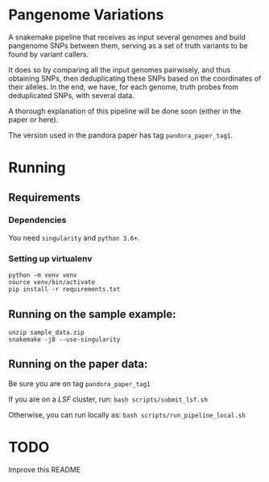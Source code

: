 # Pangenome Variations

A snakemake pipeline that receives as input several genomes and build pangenome SNPs between them, serving as a set of
truth variants to be found by variant callers.

It does so by comparing all the input genomes pairwisely, and thus obtaining SNPs, then deduplicating these SNPs based
on the coordinates of their alleles. In the end, we have, for each genome, truth probes from deduplicated SNPs, with
several data.

A thorough explanation of this pipeline will be done soon (either in the paper or here).

The version used in the pandora paper has tag `pandora_paper_tag1`.

# Running

## Requirements

### Dependencies
You need `singularity` and `python 3.6+`.

### Setting up virtualenv
```
python -m venv venv
source venv/bin/activate
pip install -r requirements.txt
```

## Running on the sample example:
```
unzip sample_data.zip
snakemake -j8 --use-singularity
```

## Running on the paper data:

Be sure you are on tag `pandora_paper_tag1`

If you are on a *LSF* cluster, run:
`bash scripts/submit_lsf.sh`

Otherwise, you can run locally as:
`bash scripts/run_pipeline_local.sh`

# TODO
Improve this README